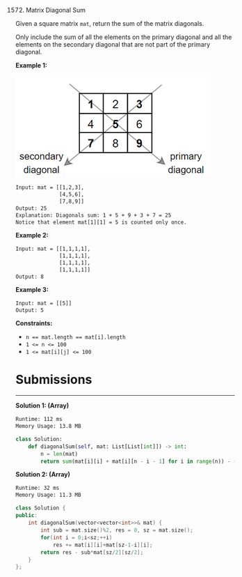1572. Matrix Diagonal Sum

Given a square matrix `mat`, return the sum of the matrix diagonals.

Only include the sum of all the elements on the primary diagonal and all the elements on the secondary diagonal that are not part of the primary diagonal.

 

**Example 1:**

![1572_sample_1911.png](img/1572_sample_1911.png)
```
Input: mat = [[1,2,3],
              [4,5,6],
              [7,8,9]]
Output: 25
Explanation: Diagonals sum: 1 + 5 + 9 + 3 + 7 = 25
Notice that element mat[1][1] = 5 is counted only once.
```

**Example 2:**
```
Input: mat = [[1,1,1,1],
              [1,1,1,1],
              [1,1,1,1],
              [1,1,1,1]]
Output: 8
```

**Example 3:**
```
Input: mat = [[5]]
Output: 5
```

**Constraints:**

* `n == mat.length == mat[i].length`
* `1 <= n <= 100`
* `1 <= mat[i][j] <= 100`

# Submissions
---
**Solution 1: (Array)**
```
Runtime: 112 ms
Memory Usage: 13.8 MB
```
```python
class Solution:
    def diagonalSum(self, mat: List[List[int]]) -> int:
        n = len(mat)
        return sum(mat[i][i] + mat[i][n - i - 1] for i in range(n)) - (mat[n // 2][n // 2] if n % 2 == 1 else 0)
```

**Solution 2: (Array)**
```
Runtime: 32 ms
Memory Usage: 11.3 MB
```
```c++
class Solution {
public:
    int diagonalSum(vector<vector<int>>& mat) {
        int sub = mat.size()%2, res = 0, sz = mat.size(); 
        for(int i = 0;i<sz;++i) 
            res += mat[i][i]+mat[sz-1-i][i];
        return res - sub*mat[sz/2][sz/2];
    }
};
```